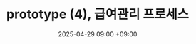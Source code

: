 ---
layout: post
title: prototype (4), 급여관리 프로세스
date: 2025-04-29 09:00 +09:00
categoties: [cbcp, week05]
tags: [cbcp]
---